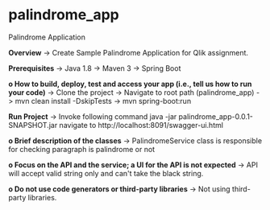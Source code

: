 # palindrome_app
Palindrome Application

**Overview**
  -> Create Sample Palindrome Application for Qlik assignment.

**Prerequisites**
  -> Java 1.8
  -> Maven 3
  -> Spring Boot

**o How to build, deploy, test and access your app (i.e., tell us how to run your code)**
  -> Clone the project
  -> Navigate to root path (palindrome_app)
  -> mvn clean install -DskipTests
  -> mvn spring-boot:run

**Run Project**
  -> Invoke following command java -jar palindrome_app-0.0.1-SNAPSHOT.jar navigate to http://localhost:8091/swagger-ui.html
  
**o Brief description of the classes**
  -> PalindromeService class is responsible for checking paragraph is palindrome or not
  
**o Focus on the API and the service; a UI for the API is not expected**
  -> API will accept valid string only and can't take the black string.
  
**o Do not use code generators or third-party libraries**
  -> Not using third-party libraries.
